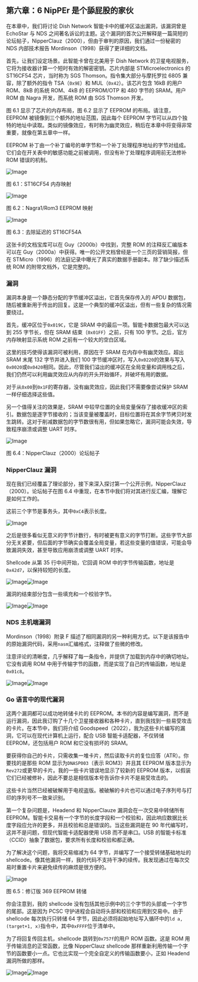 ## 第六章：**6 NipPEr 是个舔屁股的家伙**

在本章中，我们将讨论 Dish Network 智能卡中的缓冲区溢出漏洞，该漏洞曾是 EchoStar 与 NDS 之间著名诉讼的主题。这个漏洞的首次公开解释是一篇简短的论坛帖子，NipperClauz（2000），但由于审判的原因，我们通过一份秘密的 NDS 内部技术报告 Mordinson（1998）获得了更详细的文档。

首先，让我们设定场景。此智能卡曾在北美用于 Dish Network 的卫星电视服务，它将为接收器计算一个短时有效的解密密钥。芯片内部是 STMicroelectronics 的 ST16CF54 芯片，当时称为 SGS Thomson。指令集大部分与摩托罗拉 6805 兼容，除了额外的指令 TSA（`0x9E`）和 MUL（`0x42`）。该芯片包含 16kB 的用户 ROM、8kB 的系统 ROM、4kB 的 EEPROM/OTP 和 480 字节的 SRAM。用户 ROM 由 Nagra 开发，而系统 ROM 由 SGS Thomson 开发。

图 6.1 显示了芯片的内存布局，图 6.2 显示了 EEPROM 的布局。请注意，EEPROM 被镜像到三个额外的地址范围，因此每个 EEPROM 字节可以从四个独特的地址中读取。类似的镜像效应，有时称为幽灵效应，稍后在本章中将变得非常重要，就像在第五章中一样。

EEPROM 补丁由一个补丁编号的单字节和一个补丁处理程序地址的字节对组成。它们会在开关表中的敏感功能之前被调用，但没有补丁处理程序调用前无法修补 ROM 错误的机制。

![Image](img/f0064-01.jpg)

图 6.1：ST16CF54 内存映射

![Image](img/f0064-02.jpg)

图 6.2：Nagra1/Rom3 EEPROM 映射

![Image](img/f0065-01.jpg)

图 6.3：去除延迟的 ST16CF54A

这张卡的文档宝库可以在 Guy（2000b）中找到，完整 ROM 的注释反汇编版本可以在 Guy（2000a）中获得。唯一的公开文档曾经是一个三页的营销简报，但在 STMicro（1996）的法庭记录中曝光了真实的数据手册副本。除了缺少描述系统 ROM 的附带文档外，它是完整的。

### **漏洞**

漏洞本身是一个静态分配的字节缓冲区溢出，它首先保存传入的 APDU 数据包，随后被重新用于传出的回复。这是一个典型的缓冲区溢出，但有一些复杂的情况需要绕过。

首先，缓冲区位于`0x019C`，它是 SRAM 中的最后一项。智能卡数据包最大可以达到 255 字节长，但在 SRAM 结束（`0x01FF`）之前，只有 100 字节。之后，官方内存映射显示系统 ROM 之前有一个较大的空白区域。

这里的技巧使得该漏洞可被利用，原因在于 SRAM 在内存中有幽灵效应。超出 SRAM 末尾 132 字节并进入我们 100 字节缓冲区时，写入`0x0220`的效果与写入`0x0020`或`0x0420`相同。因此，尽管我们溢出的缓冲区在全局变量和调用栈之后，我们仍然可以利用幽灵效应从内存的开头开始循环，并破坏有用的数据。

对于从`0x00`到`0x1F`的寄存器，没有幽灵效应，因此我们不需要像尝试保护 SRAM 一样仔细选择这些值。

另一个值得关注的效果是，SRAM 中较早位置的全局变量保存了接收缓冲区的索引。数据包是逐字节接收的；当该变量被覆盖时，目标位置将在其余字节拷贝时发生跳转。这对于削减数据包的字节数很有用，但如果忽略它，漏洞可能会失效，导致程序崩溃或调整 UART 时序。

![Image](img/f0067-01.jpg)

图 6.4：NipperClauz（2000）论坛帖子

### **NipperClauz 漏洞**

现在我们已经覆盖了理论部分，接下来深入探讨第一个公开示例，NipperClauz（2000）。论坛帖子在图 6.4 中重现，在本节中我们将对其进行反汇编，理解它是如何工作的。

这前三个字节是事务头，其中`0xC4`表示长度。

![Image](img/f0068-01.jpg)

之后是很多看似无意义的字节计数行，有时被更有意义的字节打断。这些字节大部分无关紧要，但后面的字节确实会覆盖全局变量，若这些变量的值错误，可能会导致漏洞失效，甚至导致应用崩溃或调整 UART 时序。

Shellcode 从第 35 行中间开始，它回调 ROM 中的字节传输函数，地址是`0x42d7`，以保持较短的长度。

![Image](img/f0068-02.jpg)![Image](img/f0069-01.jpg)

漏洞的结束部分包含一些填充和一个校验字节。

![Image](img/f0069-02.jpg)![Image](img/f0069-03.jpg)

### **NDS 主机端漏洞**

Mordinson（1998）附录 F 描述了相同漏洞的另一种利用方式。以下是该报告中的原始漏洞代码，采用`nasm`汇编格式，注释做了些微的修改。

注意评论的清晰度，几乎解释了每一条指令，并提供了加载到内存中的确切地址。它没有调用 ROM 中用于传输字节的函数，而是实现了自己的传输函数，地址是`0x01c8`。

![Image](img/f0070-01.jpg)![Image](img/f0071-01.jpg)

### **Go 语言中的现代漏洞**

这两个漏洞都可以成功地转储卡片的 EEPROM。本书的内容是编写漏洞，而不是运行漏洞，因此我订购了十几个卫星接收器和各种卡片，直到我找到一些易受攻击的卡片。在本节中，我们将介绍 Goodspeed（2022），我为这些卡片编写的漏洞，它可以在现代计算机上运行，配合 USB 智能卡适配器，不仅转储 EEPROM，还包括用户 ROM 和它没有损坏的 SRAM。

要获得你自己的卡片，只需收集一堆卡片，然后读取卡片的复位应答（ATR）。你要找的是那些 ROM 显示为`DNASP003`（表示 ROM3）并且其 EEPROM 版本显示为`Rev272`或更早的卡片。我的一些卡片错误地显示了较新的 EEPROM 版本，以假装它们已经被修补，因此不要总是相信版本号告诉你卡片不是易受攻击的。

这些卡片当然已经被破解用于电视盗版。被破解的卡片也可以通过电子序列号与打印的序列号不一致来识别。

第一个复杂问题是，Headend 和 NipperClauze 漏洞会在一次交易中转储所有 EEPROM。智能卡交易有一个字节的长度字段和一个校验和，因此响应数据比长度字段应允许的更多，并且校验和总是错误的。当这些漏洞是在 90 年代编写时，这并不是问题，但现代智能卡适配器使用 USB 而不是串口。USB 的智能卡标准（CCID）抽象了数据包，要求所有长度和校验和都正确。

为了解决这个问题，我将交易缩减为 64 字节，并编写了一个接受转储基础地址的 shellcode。像其他漏洞一样，我的代码不支持干净的续传。我发现通过在每次交易时重置卡片来避免续传的麻烦是很方便的。

![Image](img/f0073-01.jpg)

图 6.5：修订版 369 EEPROM 转储

你会注意到，我的 shellcode 没有包括其他示例中的三个字节的头部或一个字节的尾部。这是因为 PCSC 守护进程会自动将头部和校验和应用到交易中。由于 shellcode 每次执行只转储 64 字节，因此必须将起始地址写入循环中的`ld a, (target+1, x)`指令中，其中`0xFFFF`位于清单中。

为了将回复传回主机，shellcode 跳转到`0x757f`的用户 ROM 函数。这是 ROM 用于传输消息的正常函数，比像 NipperClauz shellcode 那样重新利用传输一个字节的函数要小一点。它也比实现一个完全自定义的传输函数要小，正如 Headend 漏洞所做的那样。

![Image](img/f0074-01.jpg)![Image](img/f0075-01.jpg)
